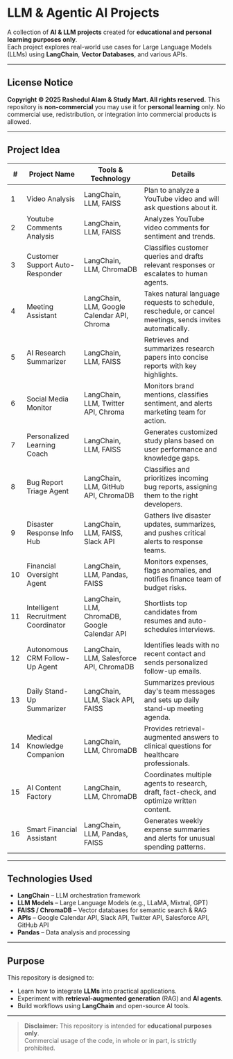 # LLM & Agentic AI Projects

A collection of **AI & LLM projects** created for **educational and personal learning purposes only**.  
Each project explores real-world use cases for Large Language Models (LLMs) using **LangChain**, **Vector Databases**, and various APIs.

---

## License Notice
**Copyright © 2025 Rashedul Alam & Study Mart. All rights reserved.** This repository is **non-commercial** you may use it for **personal learning** only. No commercial use, redistribution, or integration into commercial products is allowed.

---

## Project Idea

| #  | Project Name | Tools & Technology | Details |
|----|--------------|--------------------|---------|
| 1  | Video Analysis | LangChain, LLM, FAISS | Plan to analyze a YouTube video and will ask questions about it. |
| 2  | Youtube Comments Analysis | LangChain, LLM, FAISS | Analyzes YouTube video comments for sentiment and trends. |
| 3  | Customer Support Auto-Responder | LangChain, LLM, ChromaDB | Classifies customer queries and drafts relevant responses or escalates to human agents. |
| 4  | Meeting Assistant | LangChain, LLM, Google Calendar API, Chroma | Takes natural language requests to schedule, reschedule, or cancel meetings, sends invites automatically. |
| 5  | AI Research Summarizer | LangChain, LLM, FAISS | Retrieves and summarizes research papers into concise reports with key highlights. |
| 6  | Social Media Monitor | LangChain, LLM, Twitter API, Chroma | Monitors brand mentions, classifies sentiment, and alerts marketing team for action. |
| 7  | Personalized Learning Coach | LangChain, LLM, FAISS | Generates customized study plans based on user performance and knowledge gaps. |
| 8  | Bug Report Triage Agent | LangChain, LLM, GitHub API, ChromaDB | Classifies and prioritizes incoming bug reports, assigning them to the right developers. |
| 9  | Disaster Response Info Hub | LangChain, LLM, FAISS, Slack API | Gathers live disaster updates, summarizes, and pushes critical alerts to response teams. |
| 10 | Financial Oversight Agent | LangChain, LLM, Pandas, FAISS | Monitors expenses, flags anomalies, and notifies finance team of budget risks. |
| 11 | Intelligent Recruitment Coordinator | LangChain, LLM, ChromaDB, Google Calendar API | Shortlists top candidates from resumes and auto-schedules interviews. |
| 12 | Autonomous CRM Follow-Up Agent | LangChain, LLM, Salesforce API, ChromaDB | Identifies leads with no recent contact and sends personalized follow-up emails. |
| 13 | Daily Stand-Up Summarizer | LangChain, LLM, Slack API, FAISS | Summarizes previous day's team messages and sets up daily stand-up meeting agenda. |
| 14 | Medical Knowledge Companion | LangChain, LLM, ChromaDB | Provides retrieval-augmented answers to clinical questions for healthcare professionals. |
| 15 | AI Content Factory | LangChain, LLM, ChromaDB | Coordinates multiple agents to research, draft, fact-check, and optimize written content. |
| 16 | Smart Financial Assistant | LangChain, LLM, Pandas, FAISS | Generates weekly expense summaries and alerts for unusual spending patterns. |

---

## Technologies Used
- **LangChain** – LLM orchestration framework  
- **LLM Models** – Large Language Models (e.g., LLaMA, Mixtral, GPT)  
- **FAISS / ChromaDB** – Vector databases for semantic search & RAG  
- **APIs** – Google Calendar API, Slack API, Twitter API, Salesforce API, GitHub API  
- **Pandas** – Data analysis and processing  

---

## Purpose
This repository is designed to:
- Learn how to integrate **LLMs** into practical applications.
- Experiment with **retrieval-augmented generation** (RAG) and **AI agents**.
- Build workflows using **LangChain** and open-source AI tools.

---

> **Disclaimer:** This repository is intended for **educational purposes only**.  
> Commercial usage of the code, in whole or in part, is strictly prohibited.
